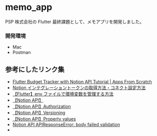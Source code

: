# memo_app

PSP 株式会社の Flutter 最終課題として、メモアプリを開発しました。

### 開発環境

- Mac
- Postman

## 参考にしたリンク集

- [Flutter Budget Tracker with Notion API Tutorial | Apps From Scratch](https://www.youtube.com/watch?v=3vhWx2LT-SY)
- [Notion インテグレーショントークンの取得方法・コネクト設定方法](https://temp.co.jp/blog/2024-01-21-notion-integration-connect#%E5%8B%95%E7%94%BB%E8%A7%A3%E8%AA%AC)
- [【Flutter】env ファイルで環境変数を管理する方法](https://qiita.com/suga_slj/items/991bca9f241fbfcce111)
- [【Notion API】]()
- [【Notion API】Authorization](https://developers.notion.com/docs/authorization)
- [【Notion API】Versioning](https://developers.notion.com/reference/versioning)
- [【Notion API】Property values](https://developers.notion.com/reference/property-value-object#people-property-values)
- [Notion API APIResponseError: body failed validation](https://stackoverflow.com/questions/78126758/notion-api-apiresponseerror-body-failed-validation)
- []()
